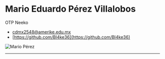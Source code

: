 # Mario Eduardo Pérez Villalobos

OTP Neeko

- [cdmx2548@amerike.edu.mx](cdmx2548@amerike.edu.mx)
- [https://github.com/Bl4ke36](https://github.com/Bl4ke36)

![Mario Pérez](../img/MarioPerez.jpeg)

---
